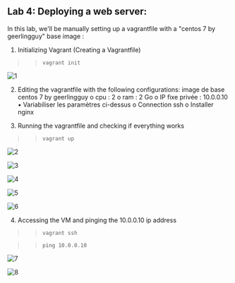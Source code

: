## Lab 4: Deploying a web server:
In this lab, we'll be manually setting up a vagrantfile with a "centos 7 by geerlingguy" base image :

1) Initializing Vagrant (Creating a Vagrantfile)
   
>> `vagrant init`

![1](https://github.com/Ayed-Oukhay/vagrant-labs/assets/65503307/04693b85-2c58-46ae-a63a-c38f1a5edf2f)

2) Editing the vagrantfile with the following configurations:
image de base centos 7 by geerlingguy
o cpu : 2
o ram : 2 Go
o IP fixe privée : 10.0.0.10
▪ Variabiliser les paramètres ci-dessus
o Connection ssh
o Installer nginx

3) Running the vagrantfile and checking if everything works 

>> `vagrant up`

![2](https://github.com/Ayed-Oukhay/vagrant-labs/assets/65503307/90bded9a-cb1f-4ac9-98d7-67889d2bbc3e)

![3](https://github.com/Ayed-Oukhay/vagrant-labs/assets/65503307/52d8bdc0-361a-4138-bfdd-058be2f0622b)

![4](https://github.com/Ayed-Oukhay/vagrant-labs/assets/65503307/e7b3f533-bbbb-4513-9aba-cbf8770de3c4)

![5](https://github.com/Ayed-Oukhay/vagrant-labs/assets/65503307/5998f981-42a3-4238-a0fe-2695959a9467)

![6](https://github.com/Ayed-Oukhay/vagrant-labs/assets/65503307/d185a319-5e67-4028-9861-a1c0cad3174c)

4) Accessing the VM and pinging the 10.0.0.10 ip address

>> `vagrant ssh`

>> `ping 10.0.0.10`

![7](https://github.com/Ayed-Oukhay/vagrant-labs/assets/65503307/ffe7bb9a-4ddb-4006-9da0-68a182440556)

![8](https://github.com/Ayed-Oukhay/vagrant-labs/assets/65503307/8c3a13e7-356a-41bc-b1f9-f24967ae6f0c)
